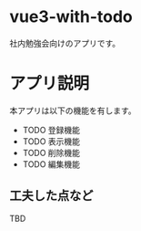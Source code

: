 # vue3-with-todo

社内勉強会向けのアプリです。

# アプリ説明

本アプリは以下の機能を有します。

- TODO 登録機能
- TODO 表示機能
- TODO 削除機能
- TODO 編集機能

## 工夫した点など

TBD
